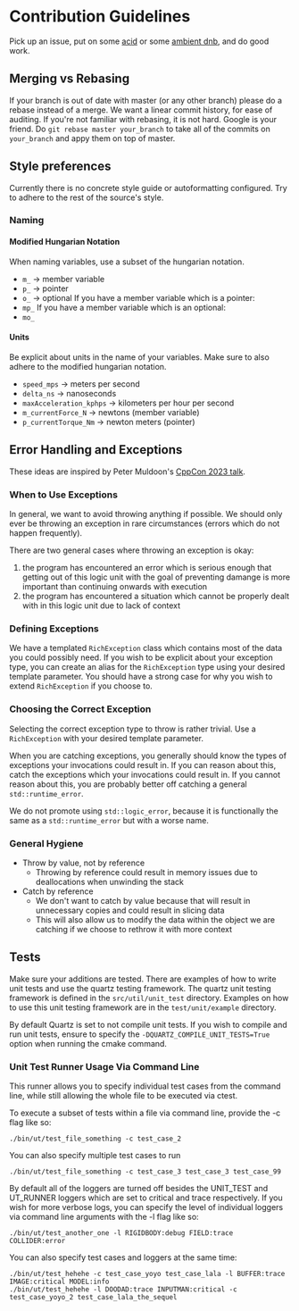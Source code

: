 # Contribution Guidelines

Pick up an issue, put on some [acid](https://soundcloud.com/intercell/kiki-at-intercell-acid-night-2020?si=ef2408dbdc3146369b2ea2264687329a&utm_source=clipboard&utm_medium=text&utm_campaign=social_sharing) or some [ambient dnb](https://soundcloud.com/deep-z-lost-in-heaven/lost-in-heaven-131-dnb-mix-april-2023-atmospheric-liquid-drum-and-bass?si=767ead2f66584ef2a8a62ac51ef785a2&utm_source=clipboard&utm_medium=text&utm_campaign=social_sharing), and do good work.

## Merging vs Rebasing

If your branch is out of date with master (or any other branch) please do a rebase instead of a merge. We want a linear commit history, for ease of auditing. If you're not familiar with rebasing, it is not hard. Google is your friend.
Do `git rebase master your_branch` to take all of the commits on `your_branch` and appy them on top of master.

## Style preferences

Currently there is no concrete style guide or autoformatting configured.
Try to adhere to the rest of the source's style.

### Naming

#### Modified Hungarian Notation

When naming variables, use a subset of the hungarian notation.
- `m_` -> member variable
- `p_` -> pointer
- `o_` -> optional
If you have a member variable which is a pointer:
- `mp_`
If you have a member variable which is an optional:
- `mo_`

#### Units

Be explicit about units in the name of your variables. Make sure to also adhere to the modified hungarian notation.
- `speed_mps` -> meters per second
- `delta_ns` -> nanoseconds
- `maxAcceleration_kphps` -> kilometers per hour per second
- `m_currentForce_N` -> newtons (member variable)
- `p_currentTorque_Nm` -> newton meters (pointer)

## Error Handling and Exceptions

These ideas are inspired by Peter Muldoon's [CppCon 2023 talk](https://youtu.be/Oy-VTqz1_58?si=r14vs2eI3zZAV_74).

### When to Use Exceptions

In general, we want to avoid throwing anything if possible.
We should only ever be throwing an exception in rare circumstances (errors which do not happen frequently).

There are two general cases where throwing an exception is okay:
1. the program has encountered an error which is serious enough that getting out of this logic unit with the goal of preventing damange is more important than continuing onwards with execution
1. the program has encountered a situation which cannot be properly dealt with in this logic unit due to lack of context

### Defining Exceptions

We have a templated `RichException` class which contains most of the data you could possibly need.
If you wish to be explicit about your exception type, you can create an alias for the `RichException` type using your desired template parameter.
You should have a strong case for why you wish to extend `RichException` if you choose to.

### Choosing the Correct Exception

Selecting the correct exception type to throw is rather trivial. Use a `RichException` with your desired template parameter.

When you are catching exceptions, you generally should know the types of exceptions your invocations could result in.
If you can reason about this, catch the exceptions which your invocations could result in.
If you cannot reason about this, you are probably better off catching a general `std::runtime_error`.

We do not promote using `std::logic_error`, because it is functionally the same as a `std::runtime_error` but with a worse name.

### General Hygiene

- Throw by value, not by reference
    - Throwing by reference could result in memory issues due to deallocations when unwinding the stack
- Catch by reference
    - We don't want to catch by value because that will result in unnecessary copies and could result in slicing data
    - This will also allow us to modify the data within the object we are catching if we choose to rethrow it with more context

## Tests

Make sure your additions are tested. There are examples of how to write unit tests and use the quartz testing framework.
The quartz unit testing framework is defined in the `src/util/unit_test` directory.
Examples on how to use this unit testing framework are in the `test/unit/example` directory.

By default Quartz is set to not compile unit tests. If you wish to compile and run unit tests, ensure to specify the `-DQUARTZ_COMPILE_UNIT_TESTS=True` option when running the cmake command.

### Unit Test Runner Usage Via Command Line

This runner allows you to specify individual test cases from the command line, while still allowing the whole file to be executed via ctest.

To execute a subset of tests within a file via command line, provide the -c flag like so:
```
./bin/ut/test_file_something -c test_case_2
```
You can also specify multiple test cases to run
```
./bin/ut/test_file_something -c test_case_3 test_case_3 test_case_99
```

By default all of the loggers are turned off besides the UNIT_TEST and UT_RUNNER loggers which are set to critical and trace respectively.
If you wish for more verbose logs, you can specify the level of individual loggers via command line arguments with the -l flag like so:
```
./bin/ut/test_another_one -l RIGIDBODY:debug FIELD:trace COLLIDER:error
```

You can also specify test cases and loggers at the same time:
```
./bin/ut/test_hehehe -c test_case_yoyo test_case_lala -l BUFFER:trace IMAGE:critical MODEL:info
./bin/ut/test_hehehe -l DOODAD:trace INPUTMAN:critical -c test_case_yoyo_2 test_case_lala_the_sequel
```
